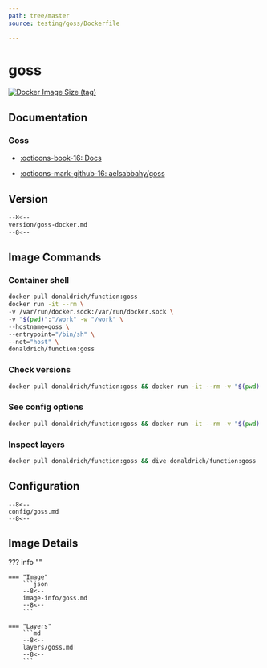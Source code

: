 ```yaml
---
path: tree/master
source: testing/goss/Dockerfile

---
```


# goss

[![Docker Image Size (tag)](https://img.shields.io/docker/image-size/donaldrich/function/goss?color=blue&label=donaldrich/function:goss&logo=docker&style=flat-square)](https://hub.docker.com/r/donaldrich/function/goss)

## Documentation

### Goss

* [:octicons-book-16: Docs](https://github.com/aelsabbahy/goss/blob/master/docs/manual.md)

* [:octicons-mark-github-16: aelsabbahy/goss](https://github.com/aelsabbahy/goss)

## Version

```sh
--8<--
version/goss-docker.md
--8<--
```

## Image Commands

### Container shell

```sh
docker pull donaldrich/function:goss
docker run -it --rm \
-v /var/run/docker.sock:/var/run/docker.sock \
-v "$(pwd)":"/work" -w "/work" \
--hostname=goss \
--entrypoint="/bin/sh" \
--net="host" \
donaldrich/function:goss
```

### Check versions

```sh
docker pull donaldrich/function:goss && docker run -it --rm -v "$(pwd):/src" donaldrich/function:goss validate
```

### See config options

```sh
docker pull donaldrich/function:goss && docker run -it --rm -v "$(pwd):/src" donaldrich/function:goss help
```

### Inspect layers

```sh
docker pull donaldrich/function:goss && dive donaldrich/function:goss
```

## Configuration

```
--8<--
config/goss.md
--8<--
```

## Image Details

??? info ""

    === "Image"
        ```json
        --8<--
        image-info/goss.md
        --8<--
        ```

    === "Layers"
        ```md
        --8<--
        layers/goss.md
        --8<--
        ```
